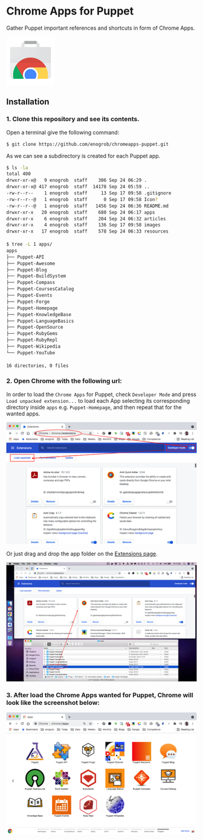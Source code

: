 # Chrome Apps for Puppet

Gather Puppet important references and shortcuts in form of Chrome Apps.

![Chrome Apps logo](images/chrome_apps.png)

## Installation

### 1. Clone this repository and see its contents.
Open a terminal give the following command:

```bash
$ git clone https://github.com/enogrob/chromeapps-puppet.git
```

As we can see a subdirectory is created for each Puppet app.

```bash
$ ls -la
total 400
drwxr-xr-x@   9 enogrob  staff    306 Sep 24 06:29 .
drwxr-xr-x@ 417 enogrob  staff  14178 Sep 24 05:59 ..
-rw-r--r--    1 enogrob  staff     13 Sep 17 09:58 .gitignore
-rw-r--r--@   1 enogrob  staff      0 Sep 17 09:58 Icon?
-rw-r--r--@   1 enogrob  staff   1456 Sep 24 06:36 README.md
drwxr-xr-x   20 enogrob  staff    680 Sep 24 06:17 apps
drwxr-xr-x    6 enogrob  staff    204 Sep 24 06:32 articles
drwxr-xr-x    4 enogrob  staff    136 Sep 17 09:58 images
drwxr-xr-x   17 enogrob  staff    578 Sep 24 06:33 resources

$ tree -L 1 apps/
apps
├── Puppet-API
├── Puppet-Awesome
├── Puppet-Blog
├── Puppet-BuildSystem
├── Puppet-Compass
├── Puppet-CoursesCatalog
├── Puppet-Events
├── Puppet-Forge
├── Puppet-Homepage
├── Puppet-KnowledgeBase
├── Puppet-LanguageBasics
├── Puppet-OpenSource
├── Puppet-RubyGems
├── Puppet-RubyRepl
├── Puppet-Wikipedia
└── Puppet-YouTube

16 directories, 0 files
```

### 2. Open Chrome with the following url:
In order to load the `Chrome Apps` for Puppet, check `Developer Mode` and press `Load unpacked extension...` to load each App selecting its corresponding directory inside `apps` e.g. `Puppet-Homepage`, and then repeat that for the wanted apps. 

![Chrome screenshot](images/chrome_screenshot2.png)

Or just drag and drop the app folder on the [Extensions page](chrome://extensions).

![Chrome screenshot](images/chrome_screenshot3.png)

### 3. After load the Chrome Apps wanted for Puppet, Chrome will look like the screenshot below:

![Chrome screenshot](images/chrome_screenshot1.png)
